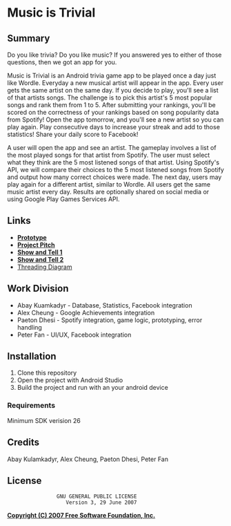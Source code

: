 # Music is Trivial

## Summary

Do you like trivia? Do you like music? If you answered yes to either of those questions, then we got an app for you.

Music is Trivial is an Android trivia game app to be played once a day just like Wordle. Everyday a new musical artist will appear in the app. Every user gets the same artist on the same day. If you decide to play, you'll see a list of that artists songs. The challenge is to pick this artist's 5 most popular songs and rank them from 1 to 5. After submitting your rankings, you'll be scored on the correctness of your rankings based on song popularity data from Spotify! Open the app tomorrow, and you'll see a new artist so you can play again. Play consecutive days to increase your streak and add to those statistics! Share your daily score to Facebook!

A user will open the app and see an artist. The gameplay involves a list of the most played songs for that artist from Spotify. The user must select what they think are the 5 most listened songs of that artist. Using Spotify's API, we will compare their choices to the 5 most listened songs from Spotify and output how many correct choices were made. The next day, users may play again for a different artist, similar to Wordle. All users get the same music artist every day. Results are optionally shared on social media or using Google Play Games Services API.

## Links
* [**Prototype**](https://miro.com/app/board/uXjVPHCNYA8=/)
* [**Project Pitch**](https://youtu.be/lnMhmHPjxhY)
* [**Show and Tell 1**](https://youtu.be/Q_0CcpiQyOk)
* [**Show and Tell 2**](https://www.youtube.com/watch?v=XXoiEawpZss)
* [Threading Diagram](https://docs.google.com/presentation/d/1_73l_FN74rvnzgC2XM60nbXAgu9R69Dn1lbByXkNczc/edit?usp=sharing)

## Work Division
* Abay Kuamkadyr - Database, Statistics, Facebook integration
* Alex Cheung - Google Achievements integration
* Paeton Dhesi - Spotify integration, game logic, prototyping, error handling
* Peter Fan - UI/UX, Facebook integration

## Installation
 1. Clone this repository
 2. Open the project with Android Studio
 3. Build the project and run with an your android device

### Requirements
Minimum SDK verision 26

## Credits
Abay Kulamkadyr,
Alex Cheung,
Paeton Dhesi,
Peter Fan


## License
                    GNU GENERAL PUBLIC LICENSE
                       Version 3, 29 June 2007

 [**Copyright (C) 2007 Free Software Foundation, Inc.**](https://fsf.org/)

